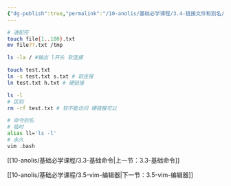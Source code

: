```yaml
---
{"dg-publish":true,"permalink":"/10-anolis/基础必学课程/3.4-链接文件和别名/","dgPassFrontmatter":true}
---
```



```bash
# 通配符
touch file{1..100}.txt
mv file??.txt /tmp

ls -la / #输出 l开头 软连接

touch test.txt
ln -s test.txt s.txt # 软连接
ln test.txt h.txt # 硬链接

ls -l
# 区别 
rm -rf test.txt # 软不能访问 硬链接可以

# 命令别名
# 临时
alias ll='ls -l'
# 永久
vim .bash 

```

[[10-anolis/基础必学课程/3.3-基础命令\|上一节：3.3-基础命令]]

[[10-anolis/基础必学课程/3.5-vim-编辑器\|下一节：3.5-vim-编辑器]]